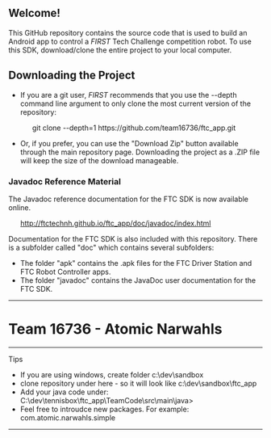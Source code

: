 ## Welcome!
This GitHub repository contains the source code that is used to build an Android app to control a *FIRST* Tech Challenge competition robot.  To use this SDK, download/clone the entire project to your local computer.

## Downloading the Project
* If you are a git user, *FIRST* recommends that you use the --depth command line argument to only clone the most current version of the repository:

<p>&nbsp;&nbsp;&nbsp;&nbsp;&nbsp;&nbsp;&nbsp;&nbsp;&nbsp;&nbsp;&nbsp;&nbsp;git clone --depth=1 https://github.com/team16736/ftc_app.git</p>

* Or, if you prefer, you can use the "Download Zip" button available through the main repository page.  Downloading the project as a .ZIP file will keep the size of the download manageable.

### Javadoc Reference Material
The Javadoc reference documentation for the FTC SDK is now available online.  

&nbsp;&nbsp;&nbsp;&nbsp;&nbsp;&nbsp;http://ftctechnh.github.io/ftc_app/doc/javadoc/index.html    

Documentation for the FTC SDK is also included with this repository.  There is a subfolder called "doc" which contains several subfolders:

 * The folder "apk" contains the .apk files for the FTC Driver Station and FTC Robot Controller apps.
 * The folder "javadoc" contains the JavaDoc user documentation for the FTC SDK.

**************************************************************************************
# Team 16736 - Atomic Narwahls
**************************************************************************************

Tips
 * If you are using windows, create folder c:\dev\sandbox
 * clone repository under here - so it will look like c:\dev\sandbox\ftc_app
 * Add your java code under: C:\dev\tennisbox\ftc_app\TeamCode\src\main\java>
 * Feel free to introudce new packages. For example: com.atomic.narwahls.simple

**************************************************************************************
